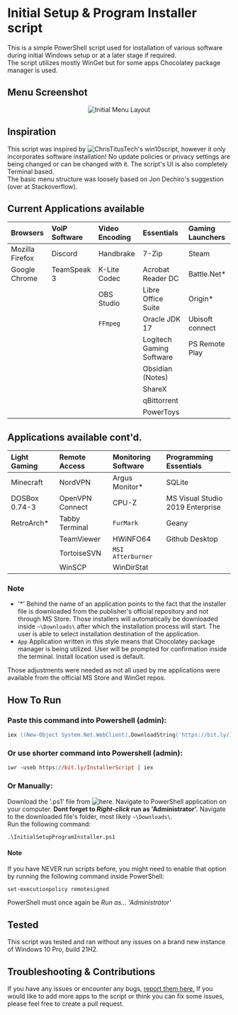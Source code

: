 # Initial Setup & Program Installer script

This is a simple PowerShell script used for installation of various software during initial Windows setup or at a later stage if required.  
The script utilizes mostly WinGet but for some apps Chocolatey package manager is used.

## Menu Screenshot
<p align="center">
  <img src="https://cdn.discordapp.com/attachments/659853809165533186/969615512478818334/unknown.png" alt="Initial Menu Layout"/>
</p>

## Inspiration
This script was inspired by ![ChrisTitusTech's win10script](https://github.com/ChrisTitusTech/win10script), however it only incorporates software installation! No update policies or privacy settings are being changed or can be changed with it. The script's UI is also completely Terminal based.  
The basic menu structure was loosely based on Jon Dechiro's suggestion (over at Stackoverflow).

## Current Applications available

| Browsers | VoiP Software | Video Encoding | Essentials | Gaming Launchers 
| :--- | :--- | :--- | :--- | :--- |
| Mozilla Firefox | Discord | Handbrake | 7-Zip | Steam
| Google Chrome | TeamSpeak 3 | K-Lite Codec | Acrobat Reader DC | Battle.Net*
| | | OBS Studio | Libre Office Suite | Origin*
| | | `FFmpeg` | Oracle JDK 17 | Ubisoft connect
| | | | Logitech Gaming Software | PS Remote Play
| | | | Obsidian (Notes)
| | | | ShareX
| | | | qBittorrent
| | | | PowerToys

## Applications available cont'd.

| Light Gaming | Remote Access | Monitoring Software | Programming Essentials
| :--- | :--- | :--- | :--- |
| Minecraft | NordVPN | Argus Monitor* | SQLite
| DOSBox 0.74-3 | OpenVPN Connect | CPU-Z | MS Visual Studio 2019 Enterprise
| RetroArch* | Tabby Terminal | `FurMark` | Geany
| | TeamViewer | HWiNFO64 | Github Desktop
| | TortoiseSVN | `MSI Afterburner`
| | WinSCP | WinDirStat

### Note
- '\*' Behind the name of an application points to the fact that the installer file is downloaded from the publisher's official repository and not through MS Store. Those installers will automatically be downloaded inside ```~\Downloads\``` after which the installation process will start. The user is able to select installation destination of the application.
- `App` Application written in this style means that Chocolatey package manager is being utilized. User will be prompted for confirmation inside the terminal. Install location used is default.

Those adjustments were needed as not all used by me applications were available from the official MS Store and WinGet repos.

## How To Run

### Paste this command into Powershell (admin):

```ps
iex ((New-Object System.Net.WebClient).DownloadString('https://bit.ly/InstallerScript'))
```

### Or use shorter command into Powershell (admin):

```ps
iwr -useb https://bit.ly/InstallerScript | iex
```

### Or Manually:

Download the '.ps1' file from ![here.](https://github.com/KaiserDMC/InitialSetupProgramInstaller/releases/) Navigate to PowerShell application on your computer. **Dont forget to *Right-click* run as 'Administrator'.** Navigate to the downloaded file's folder, most likely ```~\Downloads\```.  
Run the following command:

```ps
.\InitialSetupProgramInstaller.ps1
```

#### Note
If you have NEVER run scripts before, you might need to enable that option by running the following command inside PowerShell:
```ps
set-executionpolicy remotesigned
```
PowerShell must once again be *Run as... 'Administrator'*

## Tested
This script was tested and ran without any issues on a brand new instance of Windows 10 Pro, build 21H2.

## Troubleshooting & Contributions
If you have any issues or encounter any bugs, [report them here.](https://github.com/KaiserDMC/InitialSetupProgramInstaller/issues) If you would like to add more apps to the script or think you can fix some issues, please feel free to create a pull request.

